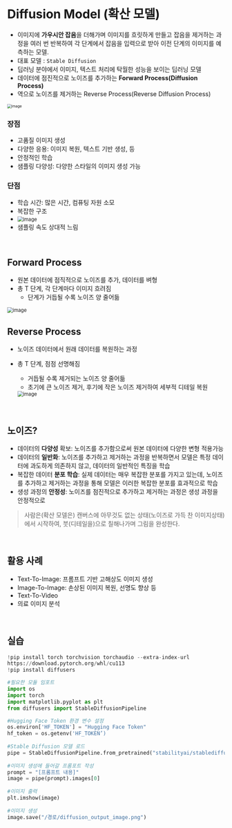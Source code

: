 # Diffusion Model (확산 모델)

- 이미지에 **가우시안 잡음**을 더해가며 이미지를 흐릿하게 만들고 잡음을 제거하는 과정을 여러 번 반복하여 각 단계에서 잡음을 입력으로 받아 이전 단계의 이미지를 예측하는 모델.
- 대표 모델 : `Stable Diffusion`
-  딥러닝 분야에서 이미지, 텍스트 처리에 탁월한 성능을 보이는 딥러닝 모델
  - 데이터에 점진적으로 노이즈를 추가하는 **Forward Process(Diffusion Process)** 
  - 역으로 노이즈를 제거하는 Reverse Process(Reverse Diffusion Process)

<img src="https://github.com/silverpoodle/typora-images/blob/main/image-20241024224644787.png?raw=true" alt="image" style="zoom:60%;" />



<br/>

### 장점

- 고품질 이미지 생성
- 다양한 응용: 이미지 복원, 텍스트 기반 생성, 등
- 안정적인 학습
- 샘플링 다양성: 다양한 스타일의 이미지 생성 가능

### 단점

- 학습 시간: 많은 시간, 컴퓨팅 자원 소모
- 복잡한 구조
- <img src="https://github.com/silverpoodle/typora-images/blob/main/image-20241024224855407.png?raw=true" alt="image" style="zoom:80%;" />
- 샘플링 속도 상대적 느림



<br/>

## Forward Process

- 원본 데이터에 점직적으로 노이즈를 추가, 데이터를 벼형
- 총 T 단계, 각 단계마다 이미지 흐려짐
  - 단계가 거듭될 수록 노이즈 양 줄어듦

<img src="https://github.com/silverpoodle/typora-images/blob/main/image-20241024225031114.png?raw=true" alt="image" style="zoom:80%;" />



<br/>

## Reverse Process

- 노이즈 데이터에서 원래 데이터를 복원하는 과정

- 총 T 단계, 점점 선명해짐

  - 거듭될 수록 제거되는 노이즈 양 줄어듦
  - 초기에 큰 노이즈 제거, 후기에 작은 노이즈 제거하여 세부적 디테일 복원

  <img src="https://github.com/silverpoodle/typora-images/blob/main/image-20241024225212963.png?raw=true" alt="image" style="zoom:80%;" />



<br/>

## 노이즈? 

- 데이터의 **다양성** 확보: 노이즈를 추가함으로써 원본 데이터에 다양한 변형 적용가능 
- 데이터의 **일반화**: 노이즈를 추가하고 제거하는 과정을 반복하면서 모델은 특정 데이터에 과도하게 의존하지 않고, 데이터의 일반적인 특징을 학습 
- 복잡한 데이터 **분포 학습**: 실제 데이터는 매우 복잡한 분포를 가지고 있는데, 노이즈를 추가하고 제거하는 과정을 통해 모델은 이러한 복잡한 분포를 효과적으로 학습 
- 생성 과정의 **안정성**: 노이즈를 점진적으로 추가하고 제거하는 과정은 생성 과정을 안정적으로

> 사람은(확산 모델은) 캔버스에 아무것도 없는 상태(노이즈로 가득 찬 이미지상태)에서 시작하여, 붓(디테일을)으로 칠해나가며 그림을 완성한다.

<br/>

## 활용 사례

- Text-To-Image: 프롬프트 기반 고해상도 이미지 생성
- Image-To-Image: 손상된 이미지 복원, 선명도 향상 등
- Text-To-Video
- 의료 이미지 분석



<br/>

## 실습

```python
!pip install torch torchvision torchaudio --extra-index-url
https://download.pytorch.org/whl/cu113
!pip install diffusers

#필요한 모듈 임포트
import os
import torch
import matplotlib.pyplot as plt
from diffusers import StableDiffusionPipeline

#Hugging Face Token 환경 변수 설정
os.environ['HF_TOKEN'] = "Hugging Face Token"
hf_token = os.getenv('HF_TOKEN’)
                     
#Stable Diffusion 모델 로드
pipe = StableDiffusionPipeline.from_pretrained("stabilityai/stablediffusion-2-1", use_auth_token=hf_token).to("cuda")
                     
#이미지 생성에 들어갈 프롬포트 작성
prompt = "[프롬프트 내용]"
image = pipe(prompt).images[0]
                     
#이미지 출력
plt.imshow(image)
                     
#이미지 생성
image.save("/경로/diffusion_output_image.png")
```

